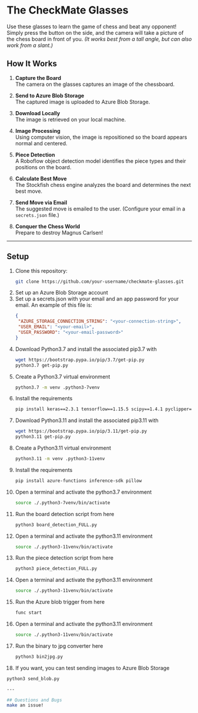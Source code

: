 # The CheckMate Glasses

Use these glasses to learn the game of chess and beat any opponent! Simply press the button on the side, and the camera will take a picture of the chess board in front of you. *(It works best from a tall angle, but can also work from a slant.)*

## How It Works

1. **Capture the Board**  
   The camera on the glasses captures an image of the chessboard.

2. **Send to Azure Blob Storage**  
   The captured image is uploaded to Azure Blob Storage.

3. **Download Locally**  
   The image is retrieved on your local machine.

4. **Image Processing**  
   Using computer vision, the image is repositioned so the board appears normal and centered.

5. **Piece Detection**  
   A Roboflow object detection model identifies the piece types and their positions on the board.

6. **Calculate Best Move**  
   The Stockfish chess engine analyzes the board and determines the next best move.

7. **Send Move via Email**  
   The suggested move is emailed to the user. (Configure your email in a `secrets.json` file.)

8. **Conquer the Chess World**  
   Prepare to destroy Magnus Carlsen!

---

## Setup

1. Clone this repository:  
   ```bash
   git clone https://github.com/your-username/checkmate-glasses.git
2. Set up an Azure Blob Storage account
3. Set up a secrets.json with your email and an app password for your email. An example of this file is:
   ```json
   {
    "AZURE_STORAGE_CONNECTION_STRING": "<your-connection-string>",
    "USER_EMAIL": "<your-email>",
    "USER_PASSWORD": "<your-email-password>"
   }
4. Download Python3.7 and install the associated pip3.7 with
   ```bash
   wget https://bootstrap.pypa.io/pip/3.7/get-pip.py
   python3.7 get-pip.py
5. Create a Python3.7 virtual environment
   ```bash
   python3.7 -m venv .python3-7venv
6. Install the requirements
   ```bash
   pip install keras==2.3.1 tensorflow==1.15.5 scipy==1.4.1 pyclipper==1.2.1 numpy==1.18.5 matplotlib==3.2.2 h5py==2.10.0 tables==3.6.1 opencv-python==4.2.0.34 ipykernel protobuf==3.20.* scikit-learn==0.22.2
7. Download Python3.11 and install the associated pip3.11 with
   ```bash
   wget https://bootstrap.pypa.io/pip/3.11/get-pip.py
   python3.11 get-pip.py
8. Create a Python3.11 virtual environment
   ```bash
   python3.11 -m venv .python3-11venv
9. Install the requirements
   ```bash
   pip install azure-functions inference-sdk pillow
10. Open a terminal and activate the python3.7 environment
    ```bash
    source ./.python3-7venv/bin/activate
11. Run the board detection script from here
    ```bash
    python3 board_detection_FULL.py
12. Open a terminal and activate the python3.11 environment
    ```bash
    source ./.python3-11venv/bin/activate
13. Run the piece detection script from here
    ```bash
    python3 piece_detection_FULL.py
14. Open a terminal and activate the python3.11 environment
    ```bash
    source ./.python3-11venv/bin/activate
15. Run the Azure blob trigger from here
    ```bash
    func start
16. Open a terminal and activate the python3.11 environment
    ```bash
    source ./.python3-11venv/bin/activate
17. Run the binary to jpg converter here
    ```bash
    python3 bin2jpg.py
18. If you want, you can test sending images to Azure Blob Storage
   ```bash
   python3 send_blob.py

---

## Questions and Bugs
make an issue!
